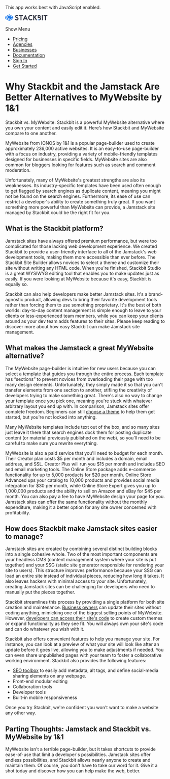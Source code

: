 This app works best with JavaScript enabled.

<a href="/" class="masthead-logo"><img src="/images/logo_alt.svg" alt="Stackbit logo" width="133" height="20" /></a>

<span class="screen-reader-text">Show Menu</span><span class="masthead-menu-icon" aria-hidden="true"></span>

-   [Pricing](/pricing)
-   [Agencies](/agencies)
-   [Businesses](/businesses)
-   [Documentation](https://www.stackbit.com/docs/)
-   [Sign In](https://app.stackbit.com/)
-   <a href="https://app.stackbit.com/create" class="button-component button-component-theme-accent button-component-hollow"><span>Get Started</span></a>

Why Stackbit and the Jamstack Are Better Alternatives to MyWebsite by 1&1
=========================================================================

Stackbit vs. MyWebsite: Stackbit is a powerful MyWebsite alternative where you own your content and easily edit it. Here’s how Stackbit and MyWebsite compare to one another.

MyWebsite from IONOS by 1&1 is a popular page-builder used to create approximately 236,000 active websites. It is an easy-to-use page-builder with a focus on industry, providing a variety of mobile-friendly templates designed for businesses in specific fields. MyWebsite sites are also common for bloggers looking for features such as search and comment moderation.

Unfortunately, many of MyWebsite's greatest strengths are also its weaknesses. Its industry-specific templates have been used often enough to get flagged by search engines as duplicate content, meaning you might not be found on the search engines. Furthermore, its ease of use can restrict a developer's ability to create something truly great. If you want something more powerful than MyWebsite can provide, a Jamstack site managed by Stackbit could be the right fit for you.

What is the Stackbit platform?
------------------------------

Jamstack sites have always offered premium performance, but were too complicated for those lacking web development experience. We created Stackbit to provide a user-friendly interface to all of the Jamstack's web development tools, making them more accessible than ever before. The Stackbit Site Builder allows novices to select a theme and customize their site without writing any HTML code. When you're finished, Stackbit Studio is a great WYSIWYG editing tool that enables you to make updates just as easily. If you were looking at MyWebsite because it's easy, Stackbit is equally so.

Stackbit can also help developers make better Jamstack sites. It's a brand-agnostic product, allowing devs to bring their favorite development tools rather than forcing them to use something proprietary. It's the best of both worlds: day-to-day content management is simple enough to leave to your clients or less-experienced team members, while you can keep your clients around as your dev team adds features to their sites. Please keep reading to discover more about how easy Stackbit can make Jamstack site management.

What makes the Jamstack a great MyWebsite alternative?
------------------------------------------------------

The MyWebsite page-builder is intuitive for new users because you can select a template that guides you through the entire process. Each template has “sections” to prevent novices from overloading their page with too many design elements. Unfortunately, they simply made it so that you can't transfer elements from one section to another, stifling the creativity of developers trying to make something great. There's also no way to change your template once you pick one, meaning you're stuck with whatever arbitrary layout you end up with. In comparison, Jamstack sites offer complete freedom. Beginners can still [choose a theme](http://jamstackthemes.dev/?utm_source=stackbit.com&utm_medium=article&utm_campaign=alternative-to-mywebsite) to help them get started, but you're not locked into anything.

Many MyWebsite templates include text out of the box, and so many sites just leave it there that search engines dock them for posting duplicate content (or material previously published on the web), so you’ll need to be careful to make sure you rewrite everything.

MyWebsite is also a paid service that you'll need to budget for each month. Their Creator plan costs $5 per month and includes a domain, email address, and SSL. Creator Plus will run you $15 per month and includes SEO and email marketing tools. The Online Store package adds e-commerce functionality for up to 5,000 products for $20 per month. Online Store Advanced ups your catalog to 10,000 products and provides social media integration for $30 per month, while Online Store Expert gives you up to 1,000,000 products and the ability to sell on Amazon and eBay for $45 per month. You can also pay a fee to have MyWebsite design your page for you. Jamstack sites can offer the same functionality without the monthly expenditure, making it a better option for any site owner concerned with profitability.

How does Stackbit make Jamstack sites easier to manage?
-------------------------------------------------------

Jamstack sites are created by combining several distinct building blocks into a single cohesive whole. Two of the most important components are your headless CMS (content management system where your site is put together) and your SSG (static site generator responsible for rendering your site to users). This structure improves performance because your SSG can load an entire site instead of individual pieces, reducing how long it takes. It also leaves hackers with minimal access to your site. Unfortunately, creating Jamstack sites can be challenging for developers who need to manually put the pieces together.

Stackbit streamlines this process by providing a single platform for both site creation and maintenance. [Business owners](https://www.stackbit.com/businesses) can update their sites without coding anything, mimicking one of the biggest selling points of MyWebsite. However, [developers can access their site's code](https://www.stackbit.com/blog/vs-code-experience-to-stackbit-editor/) to create custom themes or expand functionality as they see fit. You will always own your site's code and can do whatever you wish with it.

Stackbit also offers convenient features to help you manage your site. For instance, you can look at a preview of what your site will look like after an update before it goes live, allowing you to make adjustments if needed. You can even share unpublished pages with your team to foster a collaborative working environment. Stackbit also provides the following features:

-   [SEO toolbox](https://www.stackbit.com/blog/seo-tools/) to easily add metadata, alt tags, and define social-media sharing elements on any webpage.
-   Front-end modular editing
-   Collaboration tools
-   Developer tools
-   Built-in mobile responsiveness

Once you try Stackbit, we're confident you won't want to make a website any other way.

Parting Thoughts: Jamstack and Stackbit vs. MyWebsite by 1&1
------------------------------------------------------------

MyWebsite isn't a terrible page-builder, but it takes shortcuts to provide ease-of-use that limit a developer's possibilities. Jamstack sites offer endless possibilities, and Stackbit allows nearly anyone to create and maintain them. Of course, you don't have to take our word for it. Give it a shot today and discover how you can help make the web, better.










